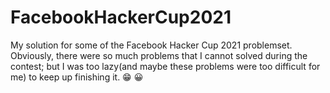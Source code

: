 # FacebookHackerCup2021
My solution for some of the Facebook Hacker Cup 2021 problemset.
<br>
Obviously, there were so much problems that I cannot solved during the contest; but I was too lazy(and maybe these problems were too difficult for me) to keep up finishing it. :grin: :grinning:
